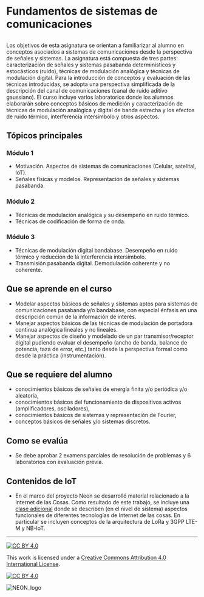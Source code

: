 # Fundamentos de sistemas de comunicaciones
## 
Los objetivos de esta asignatura se orientan a familiarizar al alumno en conceptos asociados a sistemas de comunicaciones desde la perspectiva de señales y sistemas. La asignatura está compuesta de tres partes: caracterización de señales y sistemas pasabanda determinísticos y estocásticos (ruido), técnicas de modulación analógica y técnicas de modulación digital. Para la introducción de conceptos y evaluación de las técnicas introducidas, se adopta una perspectiva simplificada de la descripción del canal de comunicaciones (canal de ruido aditivo gaussiano).
El curso incluye varios laboratorios donde los alumnos elaborarán sobre conceptos básicos de medición y caracterización de técnicas de modulación analógica y digital de banda estrecha y los efectos de ruido térmico, interferencia intersímbolo y otros aspectos.

## Tópicos principales
### Módulo 1
* Motivación. Aspectos de sistemas de comunicaciones (Celular, satelital, IoT). 
* Señales físicas y modelos. Representación de señales y sistemas pasabanda.
### Módulo 2
* Técnicas de modulación analógica y su desempeño en ruido térmico. 
* Técnicas de codificación de forma de onda.
### Módulo 3
* Técnicas de modulación digital bandabase. Desempeño en ruido térmico y reducción de la interferencia intersímbolo.
* Transmisión pasabanda digital. Demodulación coherente y no coherente.

## Que se aprende en el curso
*	Modelar aspectos básicos de señales y sistemas aptos para sistemas de comunicaciones pasabanda y/o bandabase, con especial énfasis en una descripción común de la información de interés. 
*	Manejar aspectos básicos de las técnicas de modulación de portadora continua analógica lineales y no lineales. 
*	Manejar aspectos de diseño y modelado de un par transmisor/receptor digital pudiendo evaluar el desempeño (ancho de banda, balance de potencia, taza de error, etc.) tanto desde la perspectiva formal como desde la práctica (instrumentación). 

## Que se requiere del alumno
*	conocimientos básicos de señales de energía finita y/o periódica y/o aleatoria, 
*	conocimientos básicos del funcionamiento de dispositivos activos (amplificadores, osciladores), 
*	conocimientos básicos de sistemas y representación de Fourier, 
*	conceptos básicos de señales y/o sistemas discretos. 

## Como se evalúa
* Se debe aprobar 2 examens parciales de resolución de problemas y 6 laboratorios con evaluación previa.
  
## Contenidos de IoT
* En el marco del proyecto Neon se desarrolló material relacionado a la Internet de las Cosas. Como resultado de este trabajo, se incluye una [clase adicional](https://github.com/neon-iot/fundamentalscomsys/files/11952492/Clase.21.-.IoT.-.Centrada.en.el.usuario.LoRa.vs.Centrada.en.el.servicio.NB-IoT.pdf) donde se describen (en el nivel de sistema) aspectos funcionales de diferentes tecnologías de Internet de las cosas. En particular se incluyen conceptos de la arquitectura de LoRa y 3GPP LTE-M y NB-IoT.



***
[![CC BY 4.0][cc-by-shield]][cc-by]

This work is licensed under a
[Creative Commons Attribution 4.0 International License][cc-by].

[![CC BY 4.0][cc-by-image]][cc-by]

[cc-by]: http://creativecommons.org/licenses/by/4.0/
[cc-by-image]: https://i.creativecommons.org/l/by/4.0/88x31.png
[cc-by-shield]: https://img.shields.io/badge/License-CC%20BY%204.0-lightgrey.svg

![NEON_logo](https://github.com/neon-iot/introdigitalcom/assets/94380520/1260f2de-aa2f-4123-8dea-7c2cfa8ebdc2)

